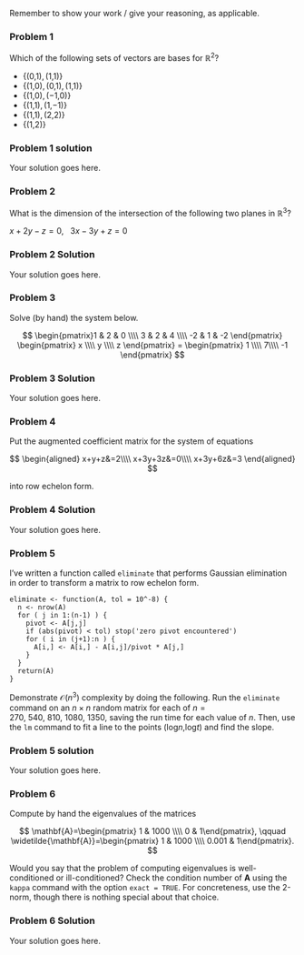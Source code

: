 Remember to show your work / give your reasoning, as applicable.

### Problem 1

Which of the following sets of vectors are bases for ℝ<sup>2</sup>?

-   {(0,1), (1,1)}
-   {(1,0), (0,1), (1,1)}
-   {(1,0), (−1,0)}
-   {(1,1), (1,−1)}
-   {(1,1), (2,2)}
-   {(1,2)}

### Problem 1 solution

Your solution goes here.

### Problem 2

What is the dimension of the intersection of the following two planes in
ℝ<sup>3</sup>?

*x* + 2*y* − *z* = 0,   3*x* − 3*y* + *z* = 0

### Problem 2 Solution

Your solution goes here.

### Problem 3

Solve (by hand) the system below.

$$
\begin{pmatrix}1 & 2 & 0 \\\\ 3 & 2 & 4 \\\\ -2 & 1 & -2 \end{pmatrix} \begin{pmatrix} x \\\\ y \\\\ z \end{pmatrix} = \begin{pmatrix} 1 \\\\ 7\\\\ -1 \end{pmatrix}
$$

### Problem 3 Solution

Your solution goes here.

### Problem 4

Put the augmented coefficient matrix for the system of equations

$$
\begin{aligned}
x+y+z&=2\\\\
x+3y+3z&=0\\\\
x+3y+6z&=3
\end{aligned}
$$

into row echelon form.

### Problem 4 Solution

Your solution goes here.

### Problem 5

I’ve written a function called `eliminate` that performs Gaussian
elimination in order to transform a matrix to row echelon form.

    eliminate <- function(A, tol = 10^-8) {
      n <- nrow(A)
      for ( j in 1:(n-1) ) {
        pivot <- A[j,j]
        if (abs(pivot) < tol) stop('zero pivot encountered')
        for ( i in (j+1):n ) {
          A[i,] <- A[i,] - A[i,j]/pivot * A[j,]
        }
      }
      return(A)
    }

Demonstrate 𝒪(*n*<sup>3</sup>) complexity by doing the following. Run
the `eliminate` command on an *n* × *n* random matrix for each of
*n* = 270, 540, 810, 1080, 1350, saving the run time for each value of
*n*. Then, use the `lm` command to fit a line to the points
(log*n*,log*t*) and find the slope.

### Problem 5 solution

Your solution goes here.

### Problem 6

Compute by hand the eigenvalues of the matrices

$$
\mathbf{A}=\begin{pmatrix} 1 & 1000 \\\\ 0 & 1\end{pmatrix}, \qquad \widetilde{\mathbf{A}}=\begin{pmatrix} 1 & 1000 \\\\ 0.001 & 1\end{pmatrix}.
$$

Would you say that the problem of computing eigenvalues is
well-conditioned or ill-conditioned? Check the condition number of **A**
using the `kappa` command with the option `exact = TRUE`. For
concreteness, use the 2-norm, though there is nothing special about that
choice.

### Problem 6 Solution

Your solution goes here.

